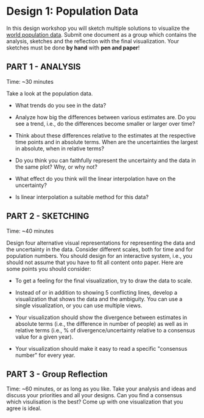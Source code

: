 #  Design 1: Population Data

In this design workshop you will sketch multiple solutions to visualize the [world population data]. Submit one document as a group which contains the analysis, sketches and the reflection with the final visualization. Your sketches must be done **by hand** with **pen and paper**!

[world population data]:  https://en.wikipedia.org/wiki/World_population_estimates

## PART 1 - ANALYSIS
Time: ~30 minutes

Take a look at the population data. 

* What trends do you see in the data?

* Analyze how big the differences between various estimates are. Do you see a trend, i.e., do the differences become smaller or larger over time? 

* Think about these differences relative to the estimates at the respective time points and in absolute terms. When are the uncertainties the largest in absolute, when in relative terms?

* Do you think you can faithfully represent the uncertainty and the data in the same plot? Why, or why not? 

* What effect do you think will the linear interpolation have on the uncertainty?

* Is linear interpolation a suitable method for this data?

## PART 2 - SKETCHING
Time: ~40 minutes

Design four alternative visual representations for representing the data and the uncertainty in the data. Consider different scales, both for time and for population numbers. You should design for an interactive system, i.e., you should not assume that you have to fit all content onto paper. 
Here are some points you should consider: 

* To get a feeling for the final visualization, try to draw the data to scale.

* Instead of or in addition to showing 5 conflicting lines, develop a visualization that shows the data and the ambiguity. You can use a single visualization, or you can use multiple views.

* Your visualization should show the divergence between estimates in absolute terms (i.e., the difference in number of people) as well as in relative terms (i.e., % of divergence/uncertainty relative to a consensus value for a given year).

* Your visualization should make it easy to read a specific "consensus number" for every year.

## PART 3 - Group Reflection 
Time: ~60 minutes, or as long as you like. 
Take your analysis and ideas and discuss your priorities and all your designs. Can you find a consensus which visulisation is the best? Come up with one visualization that you agree is ideal. 
